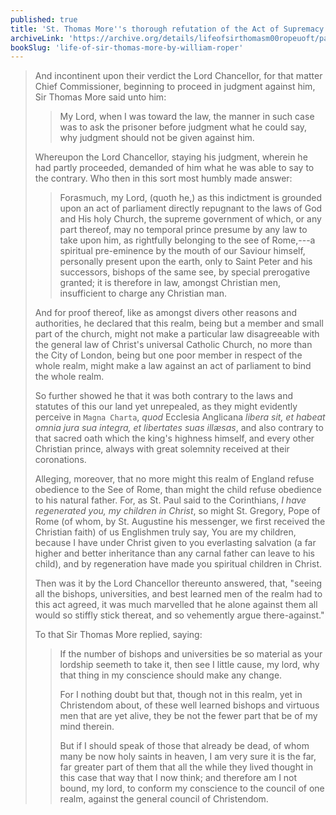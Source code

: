 ```yaml
---
published: true
title: 'St. Thomas More''s thorough refutation of the Act of Supremacy'
archiveLink: 'https://archive.org/details/lifeofsirthomasm00ropeuoft/page/90?view=theater'
bookSlug: 'life-of-sir-thomas-more-by-william-roper'
---
```


> And incontinent upon their verdict the Lord Chancellor, for that matter Chief Commissioner, beginning to proceed in judgment against him, Sir Thomas More said unto him:
>
> > My Lord, when I was toward the law, the manner in such case was to ask the prisoner before judgment what he could say, why judgment should not be given against him.
>
> Whereupon the Lord Chancellor, staying his judgment, wherein he had partly proceeded, demanded of him what he was able to say to the contrary. Who then in this sort most humbly made answer:
>
> > Forasmuch, my Lord, (quoth he,) as this indictment is grounded upon an act of parliament directly repugnant to the laws of God and His holy Church, the supreme government of which, or any part thereof, may no temporal prince presume by any law to take upon him, as rightfully belonging to the see of Rome,---a spiritual pre-eminence by the mouth of our Saviour himself, personally present upon the earth, only to Saint Peter and his successors, bishops of the same see, by special prerogative granted; it is therefore in law, amongst Christian men, insufficient to charge any Christian man.
>
> And for proof thereof, like as amongst divers other reasons and authorities, he declared that this realm, being but a member and small part of the church, might not make a particular law disagreeable with the general law of Christ's universal Catholic Church, no more than the City of London, being but one poor member in respect of the whole realm, might make a law against an act of parliament to bind the whole realm.
>
> So further showed he that it was both contrary to the laws and statutes of this our land yet unrepealed, as they might evidently perceive in `Magna Charta`, *quod* Ecclesia Anglicana *libera sit, et habeat omnia jura sua integra, et libertates suas illæsas*, and also contrary to that sacred oath which the king's highness himself, and every other Christian prince, always with great solemnity received at their coronations.
>
> Alleging, moreover, that no more might this realm of England refuse obedience to the See of Rome, than might the child refuse obedience to his natural father. For, as St. Paul said to the Corinthians, *I have regenerated you, my children in Christ*, so might St. Gregory, Pope of Rome (of whom, by St. Augustine his messenger, we first received the Christian faith) of us Englishmen truly say, You are my children, because I have under Christ given to you everlasting salvation (a far higher and better inheritance than any carnal father can leave to his child), and by regeneration have made you spiritual children in Christ.
>
> Then was it by the Lord Chancellor thereunto answered, that, "seeing all the bishops, universities, and best learned men of the realm had to this act agreed, it was much marvelled that he alone against them all would so stiffly stick thereat, and so vehemently argue there-against."
>
> To that Sir Thomas More replied, saying:
>
> > If the number of bishops and universities be so material as your lordship seemeth to take it, then see I little cause, my lord, why that thing in my conscience should make any change.
> >
> > For I nothing doubt but that, though not in this realm, yet in Christendom about, of these well learned bishops and virtuous men that are yet alive, they be not the fewer part that be of my mind therein.
> >
> > But if I should speak of those that already be dead, of whom many be now holy saints in heaven, I am very sure it is the far, far greater part of them that all the while they lived thought in this case that way that I now think; and therefore am I not bound, my lord, to conform my conscience to the council of one realm, against the general council of Christendom.